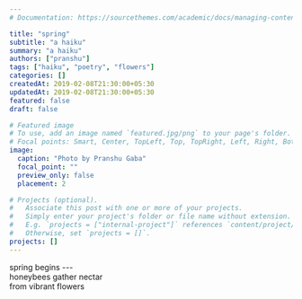 ```yaml
---
# Documentation: https://sourcethemes.com/academic/docs/managing-content/

title: "spring"
subtitle: "a haiku"
summary: "a haiku"
authors: ["pranshu"]
tags: ["haiku", "poetry", "flowers"]
categories: []
createdAt: 2019-02-08T21:30:00+05:30
updatedAt: 2019-02-08T21:30:00+05:30
featured: false
draft: false

# Featured image
# To use, add an image named `featured.jpg/png` to your page's folder.
# Focal points: Smart, Center, TopLeft, Top, TopRight, Left, Right, BottomLeft, Bottom, BottomRight.
image:
  caption: "Photo by Pranshu Gaba"
  focal_point: ""
  preview_only: false
  placement: 2

# Projects (optional).
#   Associate this post with one or more of your projects.
#   Simply enter your project's folder or file name without extension.
#   E.g. `projects = ["internal-project"]` references `content/project/deep-learning/index.md`.
#   Otherwise, set `projects = []`.
projects: []
---
```


spring begins ---  
honeybees gather nectar  
from vibrant flowers  
